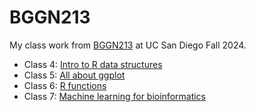 # BGGN213
My class work from [BGGN213](https://bioboot.github.io/bggn213_F24/) at UC San Diego Fall 2024.

- Class 4: [Intro to R data structures](https://github.com/angelicarock/bggn213_github/blob/main/Lab4/lab%204%20Rscript.R)
- Class 5: [All about ggplot](https://github.com/angelicarock/bggn213_github/blob/main/Lab5/lab5/class05.qmd)
- Class 6: [R functions](https://github.com/angelicarock/bggn213_github/blob/main/Lab6/lab6/lab6.md)
- Class 7: [Machine learning for bioinformatics](https://github.com/angelicarock/bggn213_github/blob/main/lab7/Lab7/lab7.qmd)
